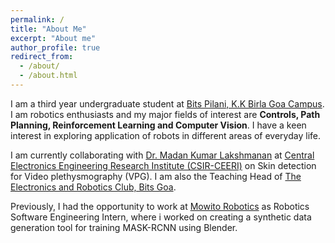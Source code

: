 ```yaml
---
permalink: /
title: "About Me"
excerpt: "About me"
author_profile: true
redirect_from: 
  - /about/
  - /about.html
---
```


I am a third year undergraduate student at [Bits Pilani, K.K Birla Goa Campus](https://www.bits-pilani.ac.in/goa/). I am robotics enthusiasts and my major fields of interest are **Controls, Path Planning, Reinforcement Learning and Computer Vision**. I have a keen interest in exploring application of robots in different areas of everyday life.

I am currently collaborating with [Dr. Madan Kumar Lakshmanan](https://www.ceeri.res.in/profiles/madan-kumar-lakshmanan/) at [Central Electronics Engineering Research Institute (CSIR-CEERI)](https://www.csircmc.res.in/ceeri) on Skin detection for Video plethysmography (VPG). I am also the Teaching Head of [The Electronics and Robotics Club, Bits Goa](https://erc-bpgc.github.io/). 

Previously, I had the opportunity to work at [Mowito Robotics](https://mowito.in/) as Robotics Software Engineering Intern, where i worked on creating a synthetic data generation tool for training MASK-RCNN using Blender.
